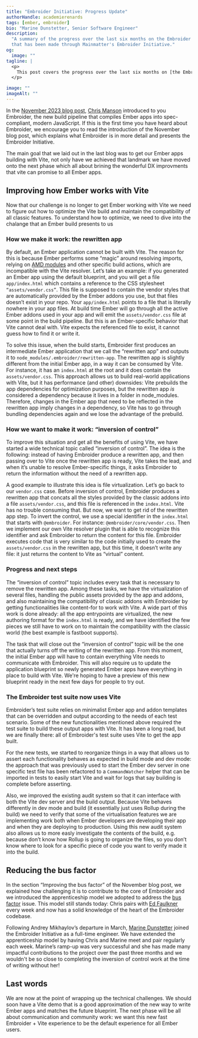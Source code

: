```yaml
---
title: "Embroider Initiative: Progress Update"
authorHandle: academierenards
tags: [ember, embroider]
bio: "Marine Dunstetter, Senior Software Engineer"
description:
  "A summary of the progress over the last six months on the Embroider project
  that has been made through Mainmatter's Embroider Initiative."
og:
  image: ""
tagline: |
  <p>
    This post covers the progress over the last six months on [the Embroider project](https://github.com/embroider-build/embroider) that has been made through Mainmatter's [Embroider Initiative](https://mainmatter.com/embroider-initiative/).
  </p>

image: ""
imageAlt: ""
---
```


In the
[November 2023 blog post](https://mainmatter.com/blog/2023/11/16/embroider-initiative-progress-update/),
[Chris Manson](https://github.com/mansona) introduced to you Embroider, the new
build pipeline that compiles Ember apps into spec-compliant, modern JavaScript.
If this is the first time you have heard about Embroider, we encourage you to
read the introduction of the November blog post, which explains what Embroider
is in more detail and presents the Embroider Initiative.

The main goal that we laid out in the last blog was to get our Ember apps
building with Vite, not only have we achieved that landmark we have moved onto
the next phase which all about brining the wonderful DX improvments that vite
can promise to all Ember apps.

## Improving how Ember works with Vite

Now that our challenge is no longer to get Ember working with Vite we need to
figure out how to optimize the Vite build and maintain the compatibility of all
classic features. To understand how to optimize, we need to dive into the
chalange that an Ember build presents to us

### How we make it work: the rewritten app

By default, an Ember application cannot be built with Vite. The reason for this
is because Ember performs some “magic” around resolving imports, relying on
[AMD modules](https://github.com/emberjs/rfcs/pull/938) and other specific build
actions, which are incompatible with the Vite resolver. Let’s take an example:
if you generated an Ember app using the default blueprint, and you will get a
file `app/index.html` which contains a reference to the CSS stylesheet
`“assets/vendor.css”`. This file is supposed to contain the vendor styles that
are automatically provided by the Ember addons you use, but that files doesn’t
exist in your repo. Your `app/index.html` points to a file that is literally
nowhere in your app files. At build time Ember will go through all the active
Ember addons used in your app and will emit the `assets/vendor.css` file at some
point in the build pipeline. But this is an Ember-specific behavior that Vite
cannot deal with. Vite expects the referenced file to exist, it cannot guess how
to find it or write it.

To solve this issue, when the build starts, Embroider first produces an
intermediate Ember application that we call the “rewritten app” and outputs it
to `node_modules/.embroider/rewritten-app`. The rewritten app is slightly
different from the initial Ember app, in a way it can be consumed by Vite. For
instance, it has an `index.html` at the root and it does contain the
`assets/vendor.css`. This approach allows us to build real-world applications
with Vite, but it has performance (and other) downsides: Vite prebuilds the app
dependencies for optimization purposes, but the rewritten app _is_ considered a
dependency because it lives in a folder in node_modules. Therefore, changes in
the Ember app that need to be reflected in the rewritten app imply changes in a
dependency, so Vite has to go through bundling dependencies again and we lose
the advantage of the prebuild.

### How we want to make it work: “inversion of control”

To improve this situation and get all the benefits of using Vite, we have
started a wide technical topic called “inversion of control”. The idea is the
following: instead of having Embroider produce a rewritten app, and then passing
over to Vite once the rewritten app is ready, Vite takes the lead, and when it’s
unable to resolve Ember-specific things, it asks Embroider to return the
information without the need of a rewritten app.

A good example to illustrate this idea is file virtualization. Let’s go back to
our `vendor.css` case. Before inversion of control, Embroider produces a
rewritten app that concats all the styles provided by the classic addons into a
file `assets/vendor.css`, and this file is referenced in the `index.html`. Vite
has no trouble consuming that. But now, we want to get rid of the rewritten app
step. To invert the control, we use a special identifier in the `index.html`
that starts with `@embroider`. For instance: `@embroider/core/vendor.css`. Then
we implement our own Vite resolver plugin that is able to recognize this
identifier and ask Embroider to return the content for this file. Embroider
executes code that is very similar to the code initially used to create the
`assets/vendor.css` in the rewritten app, but this time, it doesn’t write any
file: it just returns the content to Vite as “virtual” content.

### Progress and next steps

The “inversion of control” topic includes every task that is necessary to remove
the rewritten app. Among these tasks, we have the virtualization of several
files, handling the public assets provided by the app and addons, and also
maintaining the compatibility of classic addons with Embroider by getting
functionalities like content-for to work with Vite. A wide part of this work is
done already: all the app entrypoints are virtualized, the new authoring format
for the `index.html` is ready, and we have identified the few pieces we still
have to work on to maintain the compatibility with the classic world (the best
example is fastboot supports).

The task that will close out the “inversion of control” topic will be the one
that actually turns off the writing of the rewritten app. From this moment, the
initial Ember app will have to contain everything Vite needs to communicate with
Embroider. This will also require us to update the application blueprint so
newly generated Ember apps have everything in place to build with Vite. We're
hoping to have a preview of this new blueprint ready in the next few days for
people to try out.

### The Embroider test suite now uses Vite

Embroider’s test suite relies on minimalist Ember app and addon templates that
can be overridden and output according to the needs of each test scenario. Some
of the new functionalities mentioned above required the test suite to build
these output apps with Vite. It has been a long road, but we are finally there:
all of Embroider's test suite uses Vite to get the app built.

For the new tests, we started to reorganize things in a way that allows us to
assert each functionality behaves as expected in build mode and dev mode: the
approach that was previously used to start the Ember dev server in one specific
test file has been refactored to a `CommandWatcher` helper that can be imported
in tests to easily start Vite and wait for logs that say building is complete
before asserting.

Also, we improved the existing audit system so that it can interface with both
the Vite dev server and the build output. Because Vite behaves differently in
dev mode and build (it essentially just uses Rollup during the build) we need to
verify that some of the virtualisation features we are implementing work both
when Ember developers are developing their app and when they are deploying to
production. Using this new audit system also allows us to more easly investigate
the contents of the build, e.g. because don’t know how Rollup is going to
organize the files, so you don’t know where to look for a specific piece of code
you want to verify made it into the build.

## Reducing the bus factor

In the section “Improving the bus factor” of the November blog post, we
explained how challenging it is to contribute to the core of Embroider and we
introduced the apprenticeship model we adopted to address the
[bus factor](https://en.wikipedia.org/wiki/Bus_factor) issue. This model still
stands today: Chris pairs with [Ed Faulkner](https://github.com/ef4/) every week
and now has a solid knowledge of the heart of the Embroider codebase.

Following Andrey Mikhaylov’s departure in March,
[Marine Dunstetter](https://github.com/BlueCutOfficial) joined the Embroider
Initiative as a full-time engineer. We have extended the apprenticeship model by
having Chris and Marine meet and pair regularly each week. Marine’s ramp-up was
very successful and she has made many impactful contributions to the project
over the past three months and we wouldn't be so close to completing the
inversion of control work at the time of writing without her!

## Last words

We are now at the point of wrapping up the technical challenges. We should soon
have a Vite demo that is a good approximation of the new way to write Ember apps
and matches the future blueprint. The next phase will be all about communication
and community work: we want this new fast Embroider + Vite experience to be the
default experience for all Ember users.
